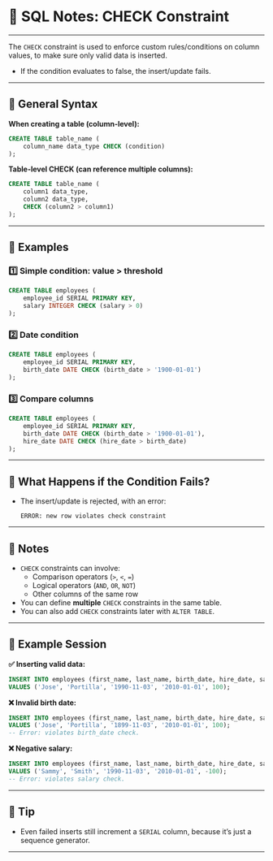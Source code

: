 # 📒 SQL Notes: CHECK Constraint

---

The `CHECK` constraint is used to enforce custom rules/conditions on column values, to make sure only valid data is inserted.
- If the condition evaluates to false, the insert/update fails.

---

## 🔷 General Syntax

**When creating a table (column-level):**
```sql
CREATE TABLE table_name (
    column_name data_type CHECK (condition)
);
```

**Table-level CHECK (can reference multiple columns):**
```sql
CREATE TABLE table_name (
    column1 data_type,
    column2 data_type,
    CHECK (column2 > column1)
);
```

---

## 🧩 Examples

### 1️⃣ Simple condition: value > threshold
```sql
CREATE TABLE employees (
    employee_id SERIAL PRIMARY KEY,
    salary INTEGER CHECK (salary > 0)
);
```

### 2️⃣ Date condition
```sql
CREATE TABLE employees (
    employee_id SERIAL PRIMARY KEY,
    birth_date DATE CHECK (birth_date > '1900-01-01')
);
```

### 3️⃣ Compare columns
```sql
CREATE TABLE employees (
    employee_id SERIAL PRIMARY KEY,
    birth_date DATE CHECK (birth_date > '1900-01-01'),
    hire_date DATE CHECK (hire_date > birth_date)
);
```

---

## 🚨 What Happens if the Condition Fails?

- The insert/update is rejected, with an error:
  ```
  ERROR: new row violates check constraint
  ```

---

## 🔷 Notes

- `CHECK` constraints can involve:
  - Comparison operators (`>`, `<`, `=`)
  - Logical operators (`AND`, `OR`, `NOT`)
  - Other columns of the same row
- You can define **multiple** `CHECK` constraints in the same table.
- You can also add `CHECK` constraints later with `ALTER TABLE`.

---

## 🧪 Example Session

**✅ Inserting valid data:**
```sql
INSERT INTO employees (first_name, last_name, birth_date, hire_date, salary)
VALUES ('Jose', 'Portilla', '1990-11-03', '2010-01-01', 100);
```

**❌ Invalid birth date:**
```sql
INSERT INTO employees (first_name, last_name, birth_date, hire_date, salary)
VALUES ('Jose', 'Portilla', '1899-11-03', '2010-01-01', 100);
-- Error: violates birth_date check.
```

**❌ Negative salary:**
```sql
INSERT INTO employees (first_name, last_name, birth_date, hire_date, salary)
VALUES ('Sammy', 'Smith', '1990-11-03', '2010-01-01', -100);
-- Error: violates salary check.
```

---

## 🌟 Tip

- Even failed inserts still increment a `SERIAL` column, because it’s just a sequence generator.

---
